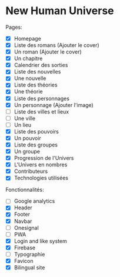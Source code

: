 # New Human Universe

Pages:
- [X] Homepage
- [X] Liste des romans (Ajouter le cover)
- [X] Un roman (Ajouter le cover)
- [X] Un chapitre
- [X] Calendrier des sorties
- [X] Liste des nouvelles
- [X] Une nouvelle
- [X] Liste des théories
- [X] Une théorie
- [X] Liste des personnages
- [X] Un personnage (Ajouter l'image)
- [ ] Liste des villes et lieux
- [ ] Une ville
- [ ] Un lieu
- [X] Liste des pouvoirs
- [X] Un pouvoir
- [X] Liste des groupes
- [X] Un groupe
- [X] Progression de l'Univers
- [X] L'Univers en nombres
- [X] Contributeurs
- [X] Technologies utilisées

Fonctionnalités:
- [ ] Google analytics
- [X] Header
- [X] Footer
- [X] Navbar
- [ ] Onesignal
- [ ] PWA
- [X] Login and like system
- [X] Firebase
- [ ] Typographie
- [X] Favicon
- [X] Bilingual site
